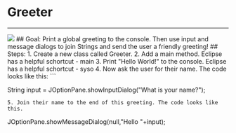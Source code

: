 
# Greeter
  <hr/>
  <img src="./greeter.png"/>
## Goal:
   Print a global greeting to the console. Then use input and message dialogs to join Strings and send the user a friendly greeting!
## Steps:
1. Create a new class called Greeter.
2. Add a main method. Eclipse has a helpful schortcut - main
3. Print "Hello World!" to the console. Eclipse has a helpful schortcut - syso
4. Now ask the user for their name. The code looks like this:
```

String input = JOptionPane.showInputDialog("What is your name?");
```
5. Join their name to the end of this greeting. The code looks like this.
```

JOptionPane.showMessageDialog(null,"Hello "+input);
```
  
 

